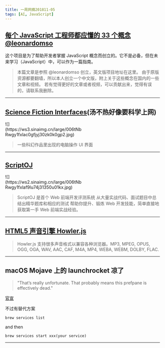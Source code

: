 ```yaml
---
title: 一周网摘201811-05
tags: [AI, JavaScript]
---
```


## [每个 JavaScript 工程师都应懂的 33 个概念 @leonardomso](https://github.com/stephentian/33-js-concepts/)

这个项目是为了帮助开发者掌握 JavaScript 概念而创立的。它不是必备，但在未来学习（JavaScript）中，可以作为一篇指南。

> 本篇文章是参照 @leonardomso 创立，英文版项目地址在这里。 由于原版资源都要翻墙，所以本人创立一个中文版，附上关于这些概念在国内的一些文章和视频。 若有觉得更好的文章或者视频，可以贡献出来，觉得有误的，请联系我删除。

---

## [Science Fiction Interfaces](http://sciencefictioninterfaces.tumblr.com/)(汤不热好像要科学上网)

<div style="vertical-align:top; display: inline-block;width: 50%">![](https://ws3.sinaimg.cn/large/006tNbRwgy1fxlac0gfjyj30zk0k0gp2.jpg)</div>

> 一些科幻作品里出现的电脑操作 UI 界面

---

## [ScriptOJ](http://scriptoj.mangojuice.top/)

<div style="vertical-align:top; display: inline-block;width: 50%">![](https://ws2.sinaimg.cn/large/006tNbRwgy1fxlaf9lu74j31350u01kx.jpg)</div>

> ScriptOJ 是首个 Web 前端开发评测系统
> 从大量实战代码、面试题目中总结出精华题库和相应的测试
> 帮助你提升、锻炼 Web 开发技能，简单直接地获取第一手 Web 前端实战经验。

---

## [HTML5 声音引擎 Howler.js](https://github.com/goldfire/howler.js)

> Howler.js 支持很多声音格式以兼容各种浏览器。MP3, MPEG, OPUS, OGG, OGA, WAV, AAC, CAF, M4A, MP4, WEBA, WEBM, DOLBY, FLAC.

---

## macOS Mojave 上的 launchrocket 凉了

> "That’s really unfortunate. That probably means this prefpane is effectively dead."

[官宣](https://github.com/jimbojsb/launchrocket/issues/84)

不过有替代方案

```shell
brew services list
```

and then

```shell
brew services start xxx(your service)
```

---
